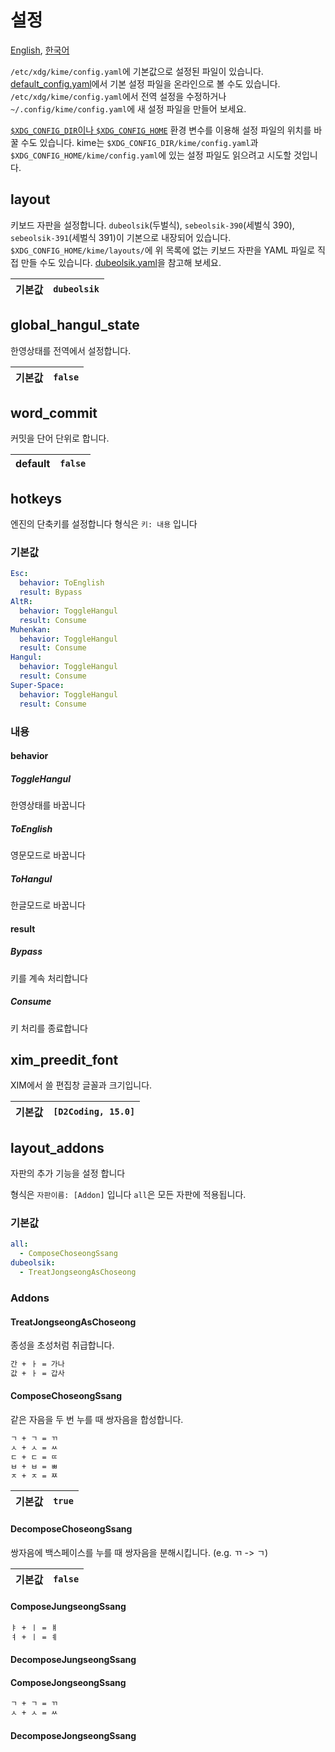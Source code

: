 # 설정

[English](CONFIGURATION.md), [한국어](CONFIGURATION.ko.md)

`/etc/xdg/kime/config.yaml`에 기본값으로 설정된 파일이 있습니다. [default_config.yaml](../res/default_config.yaml)에서 기본 설정 파일을 온라인으로 볼 수도 있습니다. `/etc/xdg/kime/config.yaml`에서 전역 설정을 수정하거나 `~/.config/kime/config.yaml`에 새 설정 파일을 만들어 보세요.

[`$XDG_CONFIG_DIR`이나 `$XDG_CONFIG_HOME`][xdg] 환경 변수를 이용해 설정 파일의 위치를 바꿀 수도 있습니다. kime는 `$XDG_CONFIG_DIR/kime/config.yaml`과 `$XDG_CONFIG_HOME/kime/config.yaml`에 있는 설정 파일도 읽으려고 시도할 것입니다.

[xdg]: https://specifications.freedesktop.org/basedir-spec/basedir-spec-latest.html#introduction

## layout

키보드 자판을 설정합니다. `dubeolsik`(두벌식), `sebeolsik-390`(세벌식 390), `sebeolsik-391`(세벌식 391)이 기본으로 내장되어 있습니다. `$XDG_CONFIG_HOME/kime/layouts/`에 위 목록에 없는 키보드 자판을 YAML 파일로 직접 만들 수도 있습니다. [dubeolsik.yaml]을 참고해 보세요.

[dubeolsik.yaml]: ../src/engine/core/data/dubeolsik.yaml

| 기본값 |`dubeolsik`|
|--------|-----------|

## global_hangul_state

한영상태를 전역에서 설정합니다.

| 기본값 |`false`|
|--------|-------|

## word_commit

커밋을 단어 단위로 합니다.

| default |`false`|
|---------|-------|

## hotkeys

엔진의 단축키를 설정합니다 형식은 `키: 내용` 입니다

### 기본값

```yaml
Esc:
  behavior: ToEnglish
  result: Bypass
AltR:
  behavior: ToggleHangul
  result: Consume
Muhenkan:
  behavior: ToggleHangul
  result: Consume
Hangul:
  behavior: ToggleHangul
  result: Consume
Super-Space:
  behavior: ToggleHangul
  result: Consume
```

### 내용

#### behavior

##### ToggleHangul

한영상태를 바꿉니다

##### ToEnglish

영문모드로 바꿉니다

##### ToHangul

한글모드로 바꿉니다

#### result

##### Bypass

키를 계속 처리합니다

##### Consume

키 처리를 종료합니다

## xim_preedit_font

XIM에서 쓸 편집창 글꼴과 크기입니다.

| 기본값 |`[D2Coding, 15.0]`|
|--------|------------------|

## layout_addons

자판의 추가 기능을 설정 합니다

형식은 `자판이름: [Addon]` 입니다 `all`은 모든 자판에 적용됩니다.

### 기본값

```yaml
all:
  - ComposeChoseongSsang
dubeolsik:
  - TreatJongseongAsChoseong
```

### Addons

#### TreatJongseongAsChoseong

종성을 초성처럼 취급합니다.

```txt
간 + ㅏ = 가나
값 + ㅏ = 갑사
```

#### ComposeChoseongSsang

같은 자음을 두 번 누를 때 쌍자음을 합성합니다.

```txt
ㄱ + ㄱ = ㄲ
ㅅ + ㅅ = ㅆ
ㄷ + ㄷ = ㄸ
ㅂ + ㅂ = ㅃ
ㅈ + ㅈ = ㅉ
```

| 기본값 |`true`|
|--------|------|

#### DecomposeChoseongSsang

쌍자음에 백스페이스를 누를 때 쌍자음을 분해시킵니다. (e.g. ㄲ -> ㄱ)

| 기본값 |`false`|
|--------|-------|

#### ComposeJungseongSsang

```txt
ㅑ + ㅣ = ㅒ
ㅕ + ㅣ = ㅖ
```

#### DecomposeJungseongSsang

#### ComposeJongseongSsang

```txt
ㄱ + ㄱ = ㄲ
ㅅ + ㅅ = ㅆ
```

#### DecomposeJongseongSsang
